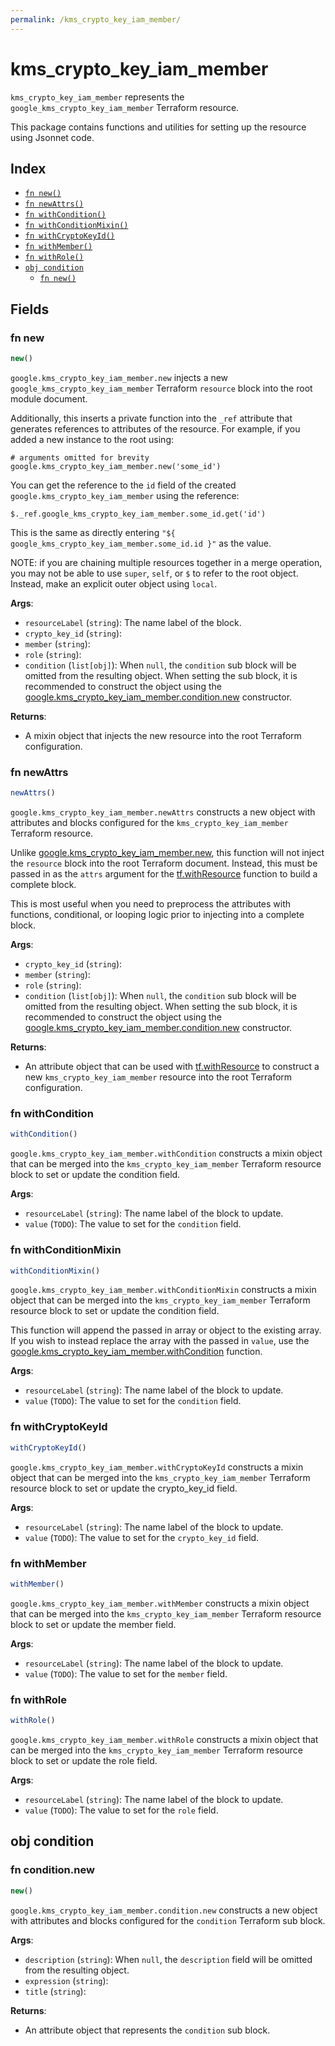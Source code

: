 ```yaml
---
permalink: /kms_crypto_key_iam_member/
---
```


# kms_crypto_key_iam_member

`kms_crypto_key_iam_member` represents the `google_kms_crypto_key_iam_member` Terraform resource.



This package contains functions and utilities for setting up the resource using Jsonnet code.


## Index

* [`fn new()`](#fn-new)
* [`fn newAttrs()`](#fn-newattrs)
* [`fn withCondition()`](#fn-withcondition)
* [`fn withConditionMixin()`](#fn-withconditionmixin)
* [`fn withCryptoKeyId()`](#fn-withcryptokeyid)
* [`fn withMember()`](#fn-withmember)
* [`fn withRole()`](#fn-withrole)
* [`obj condition`](#obj-condition)
  * [`fn new()`](#fn-conditionnew)

## Fields

### fn new

```ts
new()
```


`google.kms_crypto_key_iam_member.new` injects a new `google_kms_crypto_key_iam_member` Terraform `resource`
block into the root module document.

Additionally, this inserts a private function into the `_ref` attribute that generates references to attributes of the
resource. For example, if you added a new instance to the root using:

    # arguments omitted for brevity
    google.kms_crypto_key_iam_member.new('some_id')

You can get the reference to the `id` field of the created `google.kms_crypto_key_iam_member` using the reference:

    $._ref.google_kms_crypto_key_iam_member.some_id.get('id')

This is the same as directly entering `"${ google_kms_crypto_key_iam_member.some_id.id }"` as the value.

NOTE: if you are chaining multiple resources together in a merge operation, you may not be able to use `super`, `self`,
or `$` to refer to the root object. Instead, make an explicit outer object using `local`.

**Args**:
  - `resourceLabel` (`string`): The name label of the block.
  - `crypto_key_id` (`string`): 
  - `member` (`string`): 
  - `role` (`string`): 
  - `condition` (`list[obj]`):  When `null`, the `condition` sub block will be omitted from the resulting object. When setting the sub block, it is recommended to construct the object using the [google.kms_crypto_key_iam_member.condition.new](#fn-kmscryptokeyiammemberconditionnew) constructor.

**Returns**:
- A mixin object that injects the new resource into the root Terraform configuration.


### fn newAttrs

```ts
newAttrs()
```


`google.kms_crypto_key_iam_member.newAttrs` constructs a new object with attributes and blocks configured for the `kms_crypto_key_iam_member`
Terraform resource.

Unlike [google.kms_crypto_key_iam_member.new](#fn-kmscryptokeyiammembernew), this function will not inject the `resource`
block into the root Terraform document. Instead, this must be passed in as the `attrs` argument for the
[tf.withResource](https://github.com/tf-libsonnet/core/tree/main/docs#fn-withresource) function to build a complete block.

This is most useful when you need to preprocess the attributes with functions, conditional, or looping logic prior to
injecting into a complete block.

**Args**:
  - `crypto_key_id` (`string`): 
  - `member` (`string`): 
  - `role` (`string`): 
  - `condition` (`list[obj]`):  When `null`, the `condition` sub block will be omitted from the resulting object. When setting the sub block, it is recommended to construct the object using the [google.kms_crypto_key_iam_member.condition.new](#fn-kmscryptokeyiammemberconditionnew) constructor.

**Returns**:
  - An attribute object that can be used with [tf.withResource](https://github.com/tf-libsonnet/core/tree/main/docs#fn-withresource) to construct a new `kms_crypto_key_iam_member` resource into the root Terraform configuration.


### fn withCondition

```ts
withCondition()
```

`google.kms_crypto_key_iam_member.withCondition` constructs a mixin object that can be merged into the `kms_crypto_key_iam_member`
Terraform resource block to set or update the condition field.



**Args**:
  - `resourceLabel` (`string`): The name label of the block to update.
  - `value` (`TODO`): The value to set for the `condition` field.


### fn withConditionMixin

```ts
withConditionMixin()
```

`google.kms_crypto_key_iam_member.withConditionMixin` constructs a mixin object that can be merged into the `kms_crypto_key_iam_member`
Terraform resource block to set or update the condition field.

This function will append the passed in array or object to the existing array. If you wish
to instead replace the array with the passed in `value`, use the [google.kms_crypto_key_iam_member.withCondition](TODO)
function.


**Args**:
  - `resourceLabel` (`string`): The name label of the block to update.
  - `value` (`TODO`): The value to set for the `condition` field.


### fn withCryptoKeyId

```ts
withCryptoKeyId()
```

`google.kms_crypto_key_iam_member.withCryptoKeyId` constructs a mixin object that can be merged into the `kms_crypto_key_iam_member`
Terraform resource block to set or update the crypto_key_id field.



**Args**:
  - `resourceLabel` (`string`): The name label of the block to update.
  - `value` (`TODO`): The value to set for the `crypto_key_id` field.


### fn withMember

```ts
withMember()
```

`google.kms_crypto_key_iam_member.withMember` constructs a mixin object that can be merged into the `kms_crypto_key_iam_member`
Terraform resource block to set or update the member field.



**Args**:
  - `resourceLabel` (`string`): The name label of the block to update.
  - `value` (`TODO`): The value to set for the `member` field.


### fn withRole

```ts
withRole()
```

`google.kms_crypto_key_iam_member.withRole` constructs a mixin object that can be merged into the `kms_crypto_key_iam_member`
Terraform resource block to set or update the role field.



**Args**:
  - `resourceLabel` (`string`): The name label of the block to update.
  - `value` (`TODO`): The value to set for the `role` field.


## obj condition



### fn condition.new

```ts
new()
```


`google.kms_crypto_key_iam_member.condition.new` constructs a new object with attributes and blocks configured for the `condition`
Terraform sub block.



**Args**:
  - `description` (`string`):  When `null`, the `description` field will be omitted from the resulting object.
  - `expression` (`string`): 
  - `title` (`string`): 

**Returns**:
  - An attribute object that represents the `condition` sub block.
